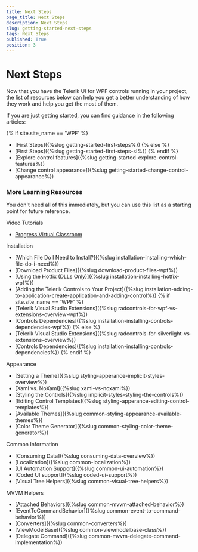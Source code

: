 ```yaml
---
title: Next Steps
page_title: Next Steps
description: Next Steps
slug: getting-started-next-steps
tags: Next Steps
published: True
position: 3
---
```


# Next Steps

Now that you have the Telerik UI for WPF controls running in your project, the list of resources below can help you get a better understanding of how they work and help you get the most of them.

If you are just getting started, you can find guidance in the following articles:

{% if site.site_name == 'WPF' %}
* [First Steps]({%slug getting-started-first-steps%})
{% else %}
* [First Steps]({%slug getting-started-first-steps-sl%})
{% endif %}
* [Explore control features]({%slug getting-started-explore-control-features%})
* [Change control appearance]({%slug getting-started-change-control-appearance%})

### More Learning Resources

You don't need all of this immediately, but you can use this list as a starting point for future reference. 

Video Tutorials
* [Progress Virtual Classroom](https://www.telerik.com/account/support/virtual-classroom)

Installation
* [Which File Do I Need to Install?]({%slug installation-installing-which-file-do-i-need%})
* [Download Product Files]({%slug download-product-files-wpf%})
* [Using the Hotfix (DLLs Only)]({%slug installation-installing-hotfix-wpf%})
* [Adding the Telerik Controls to Your Project]({%slug installation-adding-to-application-create-application-and-adding-control%})
{% if site.site_name == 'WPF' %}
* [Telerik Visual Studio Extensions]({%slug radcontrols-for-wpf-vs-extensions-overview-wpf%})
* [Controls Dependencies]({%slug installation-installing-controls-dependencies-wpf%})
{% else %}
* [Telerik Visual Studio Extensions]({%slug radcontrols-for-silverlight-vs-extensions-overview%})
* [Controls Dependencies]({%slug installation-installing-controls-dependencies%})
{% endif %}

Appearance
* [Setting a Theme]({%slug styling-apperance-implicit-styles-overview%})
* [Xaml vs. NoXaml]({%slug xaml-vs-noxaml%})
* [Styling the Controls]({%slug implicit-styles-styling-the-controls%})
* [Editing Control Templates]({%slug styling-apperance-editing-control-templates%})
* [Available Themes]({%slug common-styling-appearance-available-themes%})
* [Color Theme Generator]({%slug common-styling-color-theme-generator%})

Common Information
* [Consuming Data]({%slug consuming-data-overview%})
* [Localization]({%slug common-localization%})
* [UI Automation Support]({%slug common-ui-automation%})
* [Coded UI support]({%slug coded-ui-support%})
* [Visual Tree Helpers]({%slug common-visual-tree-helpers%})

MVVM Helpers
* [Attached Behaviors]({%slug common-mvvm-attached-behavior%})
* [EventToCommandBehavior]({%slug common-event-to-command-behavior%})
* [Converters]({%slug common-converters%})
* [ViewModelBase]({%slug common-viewmodelbase-class%})
* [Delegate Command]({%slug common-mvvm-delegate-command-implementation%})
